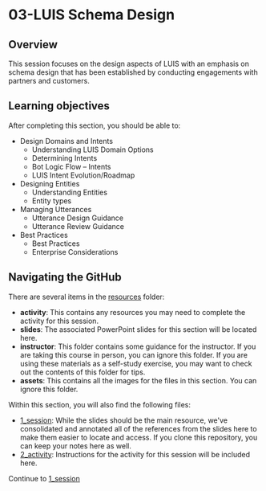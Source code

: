 # 03-LUIS Schema Design

## Overview
This session focuses on the design aspects of LUIS with an emphasis on schema design that has been established by conducting engagements with partners and customers. 

## Learning objectives
After completing this section, you should be able to:

* Design Domains and Intents
    * Understanding LUIS Domain Options
    * Determining Intents
    * Bot Logic Flow – Intents
    * LUIS Intent Evolution/Roadmap
* Designing Entities
    * Understanding Entities
    * Entity types
* Managing Utterances
    * Utterance Design Guidance
    * Utterance Review Guidance
* Best Practices
    * Best Practices
    * Enterprise Considerations

## Navigating the GitHub
There are several items in the [resources](./resources) folder:
* **activity**: This contains any resources you may need to complete the activity for this session.
* **slides**: The associated PowerPoint slides for this section will be located here.
* **instructor**: This folder contains some guidance for the instructor. If you are taking this course in person, you can ignore this folder. If you are using these materials as a self-study exercise, you may want to check out the contents of this folder for tips.
* **assets**: This contains all the images for the files in this section. You can ignore this folder.


Within this section, you will also find the following files:
* [1_session](./1_session.ipynb): While the slides should be the main resource, we've consolidated and annotated all of the references from the slides here to make them easier to locate and access. If you clone this repository, you can keep your notes here as well.
* [2_activity](./2_activity.md): Instructions for the activity for this session will be included here.

Continue to [1_session](./1_session.ipynb)
